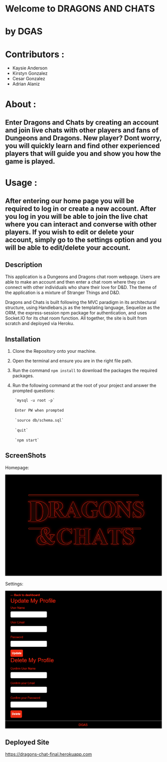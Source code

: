# Welcome to DRAGONS AND CHATS
# by DGAS

# Contributors :
* Kaysie Anderson
* Kirstyn Gonzalez
* Cesar Gonzalez
* Adrian Alaniz

# About :
## Enter Dragons and Chats by creating an account and join live chats with other players and fans of Dungeons and Dragons. New player? Dont worry, you will quickly learn and find other experienced players that will guide you and show you how the game is played.

# Usage :
## After entering our home page you will be required to log in or create a new account. After you log in you will be able to join the live chat where you can interact and converse with other players. If you wish to edit or delete your account, simply go to the settings option and you will be able to edit/delete your account. 

## Description

This application is a Dungeons and Dragons chat room webpage. Users are able to make an account and then enter a chat room where they can connect with other individuals who share their love for D&D. The theme of the application is a mixture of Stranger Things and D&D.  </br>

Dragons and Chats is built following the MVC paradigm in its architectural structure, using Handlebars.js as the templating language, Sequelize as the ORM, the express-session npm package for authentication, and uses Socket.IO for its chat room function. All together, the site is built from scratch and deployed via Heroku. 

## Installation

1. Clone the Repository onto your machine.
2. Open the terminal and ensure you are in the right file path.
3. Run the command ```npm install``` to download the packages the required packages.
4. Run the following command at the root of your project and answer the prompted questions:

        `mysql -u root -p`

        Enter PW when prompted

        `source db/schema.sql`

        `quit`
        
        `npm start`

## ScreenShots

Homepage:

![image](/media/homepage.png)

Settings:

![image](media/Screenshot%202022-08-14%20202819.png)


## Deployed Site
https://dragons-chat-final.herokuapp.com

